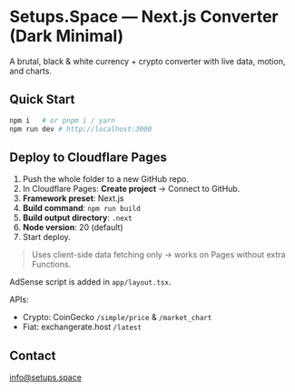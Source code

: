 # Setups.Space — Next.js Converter (Dark Minimal)

A brutal, black & white currency + crypto converter with live data, motion, and charts.

## Quick Start

```bash
npm i   # or pnpm i / yarn
npm run dev # http://localhost:3000
```

## Deploy to Cloudflare Pages

1. Push the whole folder to a new GitHub repo.
2. In Cloudflare Pages: **Create project** → Connect to GitHub.
3. **Framework preset**: Next.js
4. **Build command**: `npm run build`
5. **Build output directory**: `.next`
6. **Node version**: 20 (default)
7. Start deploy.

> Uses client-side data fetching only → works on Pages without extra Functions.

AdSense script is added in `app/layout.tsx`.

APIs:
- Crypto: CoinGecko `/simple/price` & `/market_chart`
- Fiat: exchangerate.host `/latest`

## Contact
info@setups.space
